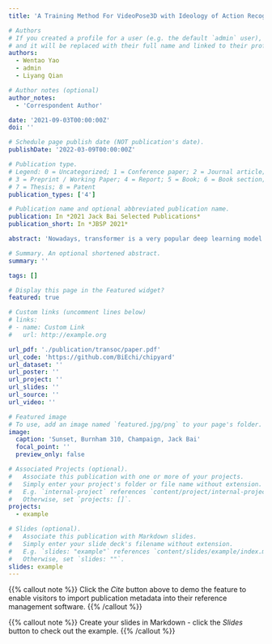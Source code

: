 ```yaml
---
title: 'A Training Method For VideoPose3D with Ideology of Action Recognition'

# Authors
# If you created a profile for a user (e.g. the default `admin` user), write the username (folder name) here
# and it will be replaced with their full name and linked to their profile.
authors:
  - Wentao Yao
  - admin
  - Liyang Qian

# Author notes (optional)
author_notes:
  - 'Correspondent Author'

date: '2021-09-03T00:00:00Z'
doi: ''

# Schedule page publish date (NOT publication's date).
publishDate: '2022-03-09T00:00:00Z'

# Publication type.
# Legend: 0 = Uncategorized; 1 = Conference paper; 2 = Journal article;
# 3 = Preprint / Working Paper; 4 = Report; 5 = Book; 6 = Book section;
# 7 = Thesis; 8 = Patent
publication_types: ['4']

# Publication name and optional abbreviated publication name.
publication: In *2021 Jack Bai Selected Publications*
publication_short: In *JBSP 2021*

abstract: 'Nowadays, transformer is a very popular deep learning model in both fields of Natural Language Processing and Computer Vision. With very large number of parameters in the model, trans- former usually takes a significant amount of time for training and inference. Recent researches have been done to solve similar problems based on the Berkeley’s systolic array generator called Gemmini architecture, and made great progress using this method. Thus, we follow this pat- tern and build a transformer accelerator based on the Gemmini architecture, which is mostly a matrix multiplication accelerator based on the systolic array technique. We developed the trans- former testing framework for the Gemmini project with results. Additionally, we also provide our analysis for the Gemmini hardware and possible ways to implement the transformer accelerator.'

# Summary. An optional shortened abstract.
summary: ''

tags: []

# Display this page in the Featured widget?
featured: true

# Custom links (uncomment lines below)
# links:
# - name: Custom Link
#   url: http://example.org

url_pdf: './publication/transoc/paper.pdf'
url_code: 'https://github.com/BiEchi/chipyard'
url_dataset: ''
url_poster: ''
url_project: ''
url_slides: ''
url_source: ''
url_video: ''

# Featured image
# To use, add an image named `featured.jpg/png` to your page's folder.
image:
  caption: 'Sunset, Burnham 310, Champaign, Jack Bai'
  focal_point: ''
  preview_only: false

# Associated Projects (optional).
#   Associate this publication with one or more of your projects.
#   Simply enter your project's folder or file name without extension.
#   E.g. `internal-project` references `content/project/internal-project/index.md`.
#   Otherwise, set `projects: []`.
projects:
  - example

# Slides (optional).
#   Associate this publication with Markdown slides.
#   Simply enter your slide deck's filename without extension.
#   E.g. `slides: "example"` references `content/slides/example/index.md`.
#   Otherwise, set `slides: ""`.
slides: example
---
```


{{% callout note %}}
Click the _Cite_ button above to demo the feature to enable visitors to import publication metadata into their reference management software.
{{% /callout %}}

{{% callout note %}}
Create your slides in Markdown - click the _Slides_ button to check out the example.
{{% /callout %}}

